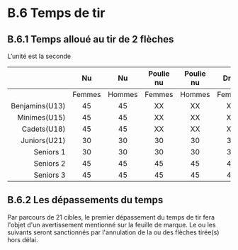 # B.6 Temps de tir

## B.6.1 Temps alloué au tir de 2 flèches
L’unité est la seconde

|                |   Nu   |   Nu   | Poulie nu | Poulie nu | Droit  | Droit  | Libre  | Libre  | Chasse | Chasse |
| -------------: | :----: | :----: | :-------: | :-------: | :----: | :----: | :----: | :----: | :----: | :----: |
|                | Femmes | Hommes |  Femmes   |  Hommes   | Femmes | Hommes | Femmes | Hommes | Femmes | Hommes |
| Benjamins(U13) |   45   |   45   |    XX     |    XX     |   XX   |   XX   |   XX   |   XX   |   XX   |   XX   |
|   Minimes(U15) |   45   |   45   |    XX     |    XX     |   XX   |   XX   |   XX   |   XX   |   XX   |   XX   |
|    Cadets(U18) |   45   |   45   |    XX     |    XX     |   XX   |   XX   |   45   |   45   |   XX   |   XX   |
|   Juniors(U21) |   30   |   30   |    30     |    30     |   30   |   45   |   45   |   45   |   30   |   30   |
|      Seniors 1 |   30   |   30   |    30     |    30     |   30   |   45   |   45   |   45   |   30   |   30   |
|      Seniors 2 |   45   |   45   |    45     |    45     |   45   |   45   |   45   |   45   |   45   |   45   |
|      Seniors 3 |   45   |   45   |    45     |    45     |   45   |   45   |   45   |   45   |   45   |   45   |



## B.6.2 Les dépassements du temps
Par parcours de 21 cibles, le premier dépassement du temps de tir fera l'objet d'un avertissement mentionné sur la feuille de marque. Le ou les suivants seront sanctionnés par l'annulation de la ou des flèches tirée(s) hors délai.
